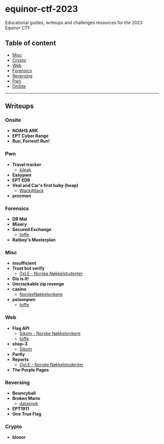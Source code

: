 
# equinor-ctf-2023
Educational guides, writeups and challenges resources for the 2023 Equinor CTF


## Table of content
- [Misc](#misc)
- [Crypto](#crypto)
- [Web](#web)
- [Forensics](#forensics)
- [Reversing](#reversing)
- [Pwn](#pwn)
- [OnSite](#onsite)

---

## Writeups

### Onsite
 - **NOAHS ARK**
 - **EPT Cyber Range**
 - **Run, Forrest! Run!**
### Pwn
 - **Travel tracker**
    - [kileak](/writeups/Pwn/Travel%20tracker/kileak)  
 - **Easypwn**
 - **EPT EDR**
 - **Veal and Car's first baby (heap)**
    - [WackAttack](/writeups/Pwn/Veal%20and%20Car's%20first%20baby%20(heap)/WackAttack)
 - **procmon**
### Forensics
 - **DR Mal**
 - **Misery**
 - **Secured Exchange**
    - [toffe](./writeups/Forensics/Secured%20Exchange/toffe/)
 - **Ratboy's Masterplan**
### Misc
 - **insufficient**
 - **Trust but verify**
   - [0xLE - Norske Nøkkelstudenter](writeups/Misc/Trust%20but%20verify/norske-nokkelstudenter)
 - **Dis is it!**
 - **Uncrackable zip revenge**
 - **casino**
	 - [NorskeNøkkelsnikere](/writeups/Misc/casino/NorskeNøkkelsnikere)  
 - **poisonpwn**
    - [toffe](./writeups/Misc/poisonpwn/toffe/)
### Web
 - **Flag API**
    - [Sikom - Norske Nøkkelsnikere](/writeups/Web/Flag%20API/Sikom/README.md)
    - [toffe](/writeups/Web/Flag%20API/toffe)  
 - **shop-3**
	 - [Sikom](/writeups/Web/shop-3/Sikom)  
 - **Partly**
 - **Reports**
    - [OxLE - Norske Nøkkelstudenter](./writeups/Web/Reports/norske-nokkelstudenter/README.md)
 - **The Purple Pages**
### Reversing
 - **Bouncyball**
 - **Broken Mario**
   - [datasnok](/writeups/Reversing/Broken%20Mario/datasnok/README.md)
 - **EPT1911**
 - **One True Flag**
### Crypto
 - **bloxor**

